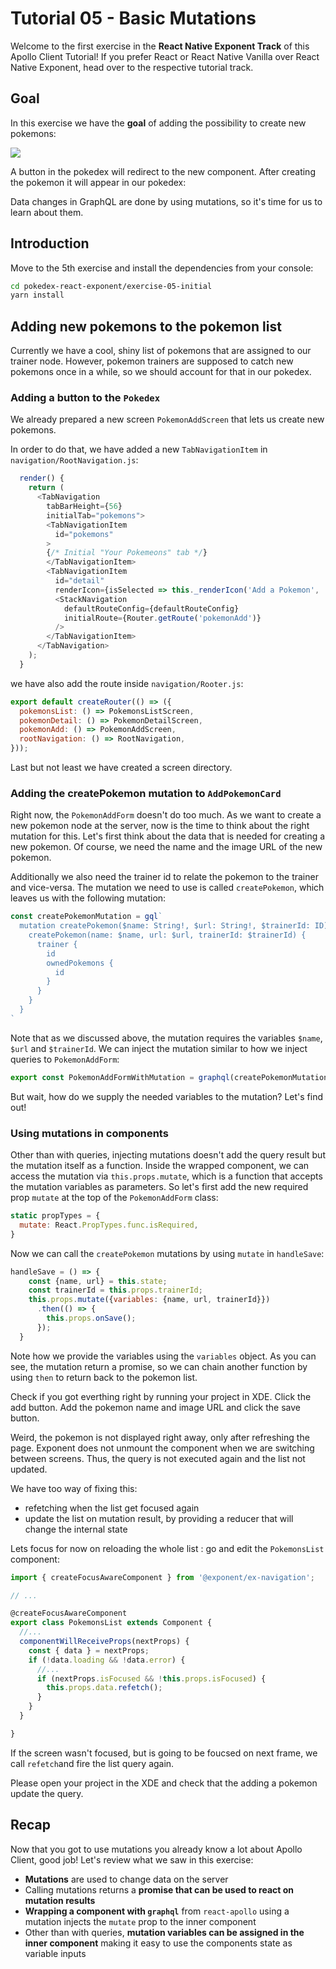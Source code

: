 # Tutorial 05 - Basic Mutations

Welcome to the first exercise in the **React Native Exponent Track** of this Apollo Client Tutorial!
If you prefer React or React Native Vanilla over React Native Exponent, head over to the respective tutorial track.

## Goal

In this exercise we have the **goal** of adding the possibility to create new pokemons:


![](../images/rne-05.png)

A button in the pokedex will redirect to the new component. After creating the pokemon it will appear in our pokedex:

Data changes in GraphQL are done by using mutations, so it's time for us to learn about them.

## Introduction

Move to the 5th exercise and install the dependencies from your console:

```sh
cd pokedex-react-exponent/exercise-05-initial
yarn install
```

## Adding new pokemons to the pokemon list

Currently we have a cool, shiny list of pokemons that are assigned to our trainer node. However, pokemon trainers are supposed to catch new pokemons once in a while, so we should account for that in our pokedex.

### Adding a button to the `Pokedex`

We already prepared a new screen `PokemonAddScreen` that lets us create new pokemons.

In order to do that, we have added a new `TabNavigationItem` in `navigation/RootNavigation.js`:

```js
  render() {
    return (
      <TabNavigation
        tabBarHeight={56}
        initialTab="pokemons">
        <TabNavigationItem
          id="pokemons"
        >
        {/* Initial "Your Pokemeons" tab */}
        </TabNavigationItem>
        <TabNavigationItem
          id="detail"
          renderIcon={isSelected => this._renderIcon('Add a Pokemon', 'ios-add-circle', isSelected)}>
          <StackNavigation
            defaultRouteConfig={defaultRouteConfig}
            initialRoute={Router.getRoute('pokemonAdd')}
          />
        </TabNavigationItem>
      </TabNavigation>
    );
  }
```

we have also add the route inside `navigation/Rooter.js`:

```js
export default createRouter(() => ({
  pokemonsList: () => PokemonsListScreen,
  pokemonDetail: () => PokemonDetailScreen,
  pokemonAdd: () => PokemonAddScreen,
  rootNavigation: () => RootNavigation,
}));
```
Last but not least we have created a screen directory.

### Adding the createPokemon mutation to `AddPokemonCard`

Right now, the `PokemonAddForm` doesn't do too much. As we want to create a new pokemon node at the server,
now is the time to think about the right mutation for this. Let's first think about the data that is
needed for creating a new pokemon. Of course, we need the name and the image URL of the new pokemon.

Additionally we also need the trainer id to relate the pokemon to the trainer and vice-versa.
The mutation we need to use is called `createPokemon`, which leaves us with the following mutation:

```js
const createPokemonMutation = gql`
  mutation createPokemon($name: String!, $url: String!, $trainerId: ID) {
    createPokemon(name: $name, url: $url, trainerId: $trainerId) {
      trainer {
        id
        ownedPokemons {
          id
        }
      }
    }
  }
`
```

Note that as we discussed above, the mutation requires the variables `$name`, `$url` and `$trainerId`.
We can inject the mutation similar to how we inject queries to `PokemonAddForm`:

```js
export const PokemonAddFormWithMutation = graphql(createPokemonMutation)(PokemonAddForm)
```

But wait, how do we supply the needed variables to the mutation? Let's find out!

### Using mutations in components

Other than with queries, injecting mutations doesn't add the query result but the mutation itself as a
function. Inside the wrapped component, we can access the mutation via `this.props.mutate`, which is a
function that accepts the mutation variables as parameters. So let's first add the new required
prop `mutate` at the top of the `PokemonAddForm` class:

```js
static propTypes = {
  mutate: React.PropTypes.func.isRequired,
}
```

Now we can call the `createPokemon` mutations by using `mutate` in `handleSave`:

```js
handleSave = () => {
    const {name, url} = this.state;
    const trainerId = this.props.trainerId;
    this.props.mutate({variables: {name, url, trainerId}})
      .then(() => {
        this.props.onSave();
      });
  }
```

Note how we provide the variables using the `variables` object.
As you can see, the mutation return a promise, so we can chain another function by using `then` to
return back to the pokemon list.

Check if you got everthing right by running your project in XDE.
Click the add button. Add the pokemon name and image URL and click the save button.

Weird, the pokemon is not displayed right away, only after refreshing the page.
Exponent does not unmount the component when we are switching between screens. 
Thus, the query is not executed again and the list not updated.

We have too way of fixing this:
- refetching when the list get focused again
- update the list on mutation result, by providing a reducer that will change the internal state

Lets focus for now on reloading the whole list : go and edit the `PokemonsList` component:

```js
import { createFocusAwareComponent } from '@exponent/ex-navigation';

// ...

@createFocusAwareComponent
export class PokemonsList extends Component {
  //...
  componentWillReceiveProps(nextProps) {
    const { data } = nextProps;
    if (!data.loading && !data.error) {
      //...
      if (nextProps.isFocused && !this.props.isFocused) {
        this.props.data.refetch();
      }
    }
  }

}
```

If the screen wasn't focused, but is going to be foucsed on next frame, we call `refetch`and fire the list query again.

Please open your project in the XDE and check that the adding a pokemon update the query.

## Recap

Now that you got to use mutations you already know a lot about Apollo Client, good job!
Let's review what we saw in this exercise:

* **Mutations** are used to change data on the server
* Calling mutations returns a **promise that can be used to react on mutation results**
* **Wrapping a component with `graphql`** from `react-apollo` using a mutation injects the `mutate` prop
to the inner component
* Other than with queries, **mutation variables can be assigned in the inner component** making it easy
to use the components state as variable inputs

